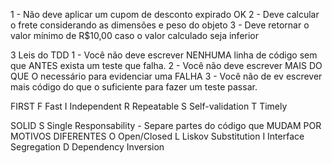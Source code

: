 1 - Não deve aplicar um cupom de desconto expirado OK
2 - Deve calcular o frete considerando as dimensões e peso do objeto
3 - Deve retornar o valor mínimo de R$10,00 caso o valor calculado seja inferior

3 Leis do TDD
1 - Você não deve escrever NENHUMA linha de código sem que ANTES exista um teste que falha.
2 - Você não deve escrever MAIS DO QUE O necessário para evidenciar uma FALHA
3 - Você não de ev escrever mais código do que o suficiente para fazer um teste passar.

FIRST
F Fast
I Independent
R Repeatable
S Self-validation
T Timely

SOLID
S Single Responsability - Separe partes do código que MUDAM POR MOTIVOS DIFERENTES
O Open/Closed
L Liskov Substitution
I Interface Segregation
D Dependency Inversion
